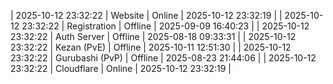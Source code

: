 | 2025-10-12 23:32:22 | Website | Online | 2025-10-12 23:32:19 |
| 2025-10-12 23:32:22 | Registration | Offline | 2025-09-09 16:40:23 |
| 2025-10-12 23:32:22 | Auth Server | Offline | 2025-08-18 09:33:31 |
| 2025-10-12 23:32:22 | Kezan (PvE) | Offline | 2025-10-11 12:51:30 |
| 2025-10-12 23:32:22 | Gurubashi (PvP) | Offline | 2025-08-23 21:44:06 |
| 2025-10-12 23:32:22 | Cloudflare | Online | 2025-10-12 23:32:19 |
